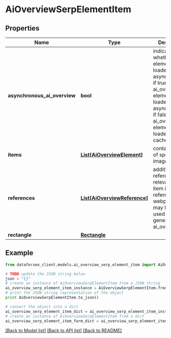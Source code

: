 # AiOverviewSerpElementItem


## Properties

Name | Type | Description | Notes
------------ | ------------- | ------------- | -------------
**asynchronous_ai_overview** | **bool** | indicates whether the element is loaded asynchronically if true, the ai_overview element is loaded asynchronically; if false, the ai_overview element is loaded from cache; | [optional] 
**items** | [**List[AiOverviewElement]**](AiOverviewElement.md) | contains arrays of specific images | [optional] 
**references** | [**List[AiOverviewReference]**](AiOverviewReference.md) | additional references relevant to the item includes references to webpages that may have been used to generate the ai_overview | [optional] 
**rectangle** | [**Rectangle**](Rectangle.md) |  | [optional] 

## Example

```python
from dataforseo_client.models.ai_overview_serp_element_item import AiOverviewSerpElementItem

# TODO update the JSON string below
json = "{}"
# create an instance of AiOverviewSerpElementItem from a JSON string
ai_overview_serp_element_item_instance = AiOverviewSerpElementItem.from_json(json)
# print the JSON string representation of the object
print AiOverviewSerpElementItem.to_json()

# convert the object into a dict
ai_overview_serp_element_item_dict = ai_overview_serp_element_item_instance.to_dict()
# create an instance of AiOverviewSerpElementItem from a dict
ai_overview_serp_element_item_form_dict = ai_overview_serp_element_item.from_dict(ai_overview_serp_element_item_dict)
```
[[Back to Model list]](../README.md#documentation-for-models) [[Back to API list]](../README.md#documentation-for-api-endpoints) [[Back to README]](../README.md)


